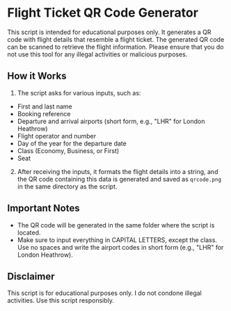 # Flight Ticket QR Code Generator

This script is intended for educational purposes only. It generates a QR code with flight details that resemble a flight ticket. The generated QR code can be scanned to retrieve the flight information. Please ensure that you do not use this tool for any illegal activities or malicious purposes.

## How it Works
1. The script asks for various inputs, such as:
  - First and last name
   - Booking reference
   - Departure and arrival airports (short form, e.g., "LHR" for London Heathrow)
   - Flight operator and number
   - Day of the year for the departure date
   - Class (Economy, Business, or First)
   - Seat

2. After receiving the inputs, it formats the flight details into a string, and the QR code containing this data is generated and saved as `qrcode.png` in the same directory as the script.

## Important Notes
- The QR code will be generated in the same folder where the script is located.
- Make sure to input everything in CAPITAL LETTERS, except the class. Use no spaces and write the airport codes in short form (e.g., "LHR" for London Heathrow).

## Disclaimer
This script is for educational purposes only. I do not condone illegal activities. Use this script responsibly.
